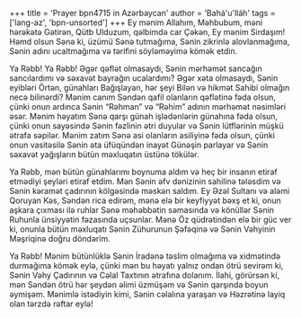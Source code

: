 +++
title = 'Prayer bpn4715 in Azərbaycan'
author = 'Bahá'u'lláh'
tags = ['lang-az', 'bpn-unsorted']
+++
Ey mənim Allahım, Məhbubum, məni hərəkətə Gətirən, Qütb Ulduzum, qəlbimdə car Çəkən, Ey mənim Sirdaşım! Həmd olsun Sənə ki, üzümü Sənə tutmağıma, Sənin zikrinlə alovlanmağıma, Sənin adını ucaltmağıma və tərifini söyləməyimə kömək etdin.

Ya Rəbb! Ya Rəbb! Əgər qəflət olmasaydı, Sənin mərhəmət sancağın sancılardımı və səxavət bayrağın ucalardımı? Əgər xəta olmasaydı, Sənin eyibləri Örtən, günahları Bağışlayan, hər şeyi Bilən və hikmət Sahibi olmağın necə bilinərdi? Mənim canım Səndən qafil olanların qəflətinə fəda olsun, çünki onun ardınca Sənin “Rəhman” və “Rəhim” adının mərhəmət nəsimləri əsər. Mənim həyatım Sənə qarşı günah işlədənlərin günahına fəda olsun, çünki onun sayəsində Sənin fəzlinin ətri duyular və Sənin lütflərinin müşkü ətrafa səpilər. Mənim zatım Sənə asi olanların asiliyinə fəda olsun, çünki onun vasitəsilə Sənin əta üfüqündən inayət Günəşin parlayar və Sənin səxavət yağışların bütün məxluqatın üstünə tökülər.

Ya Rəbb, mən bütün günahlarımı boynuma aldım və heç bir insanın etiraf etmədiyi şeyləri etiraf etdim. Mən Sənin əfv dənizinin sahilinə tələsdim və Sənin kəramət çadırının kölgəsində məskən saldım. Ey Əzəl Sultanı və aləmi Qoruyan Kəs, Səndən rica edirəm, mənə elə bir keyfiyyət bəxş et ki, onun aşkara çıxması ilə ruhlar Sənə məhəbbətin səmasında və könüllər Sənin Ruhunla ünsiyyətin fəzasında uçsunlar. Mənə Öz qüdrətindən elə bir güc ver ki, onunla bütün məxluqatı Sənin Zühurunun Şəfəqinə və Sənin Vəhyinin Məşriqinə doğru döndərim.

Ya Rəbb! Mənim bütünlüklə Sənin İradənə təslim olmağıma və xidmətində durmağıma kömək eylə, çünki mən bu həyatı yalnız ondan ötrü sevirəm ki, Sənin Vəhy Çadırının və Cəlal Taxtının ətrafına dolanım. İlahi, görürsən ki, mən Səndən ötrü hər şeydən əlimi üzmüşəm və Sənin qarşında boyun əymişəm. Mənimlə istədiyin kimi, Sənin cəlalına yaraşan və Həzrətinə layiq olan tərzdə rəftar eylə!
